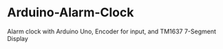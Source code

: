 # Arduino-Alarm-Clock
Alarm clock with Arduino Uno, Encoder for input, and TM1637 7-Segment Display
